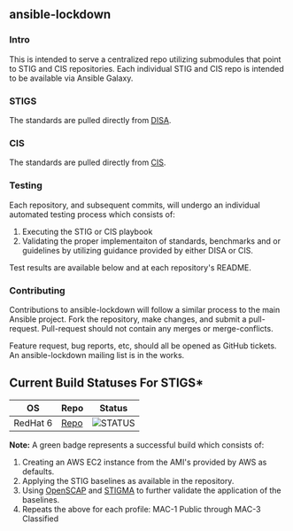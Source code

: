 ansible-lockdown
----------------

### Intro

This is intended to serve a centralized repo utilizing submodules that point to STIG and CIS repositories. Each individual STIG and CIS repo is intended to be available via Ansible Galaxy.


### STIGS

The standards are pulled directly from [DISA]. 


### CIS 

The standards are pulled directly from [CIS].


### Testing

Each repository, and subsequent commits,  will undergo an individual automated testing process which consists of:

1. Executing the STIG or CIS playbook
2. Validating the proper implementaiton of standards, benchmarks and or guidelines by utilizing guidance provided by either DISA or CIS. 

Test results are available below and at each repository's README.

### Contributing

Contributions to ansible-lockdown will follow a similar process to the main Ansible project. Fork the repository, make changes, and submit a pull-request. Pull-request should not contain any merges or merge-conflicts.

Feature request, bug reports, etc, should all be opened as GitHub tickets. An ansible-lockdown mailing list is in the works.


Current Build Statuses For STIGS*
--------------------------------

|    OS    |     Repo     |         Status          | 
| ---------|--------------|--------------------------
| RedHat 6 |   [Repo][0]  | ![STATUS][rhel6status]  |

**Note:** A green badge represents a successful build which consists of:
  1. Creating an AWS EC2 instance from the AMI's provided by AWS as defaults.
  2. Applying the STIG baselines as available in the repository.
  3. Using [OpenSCAP][openscap] and [STIGMA][stigma-repo] to further validate the application of the baselines.
  4. Repeats the above for each profile: MAC-1 Public through MAC-3 Classified



[0]:https://github.com/nousdefions/ansible-role-stig
[rhel6status]:https://codeship.com/projects/6ff25160-95b3-0132-d4fc-466960a0e7d2/status?branch=master
[DISA]:http://iase.disa.mil/stigs/Pages/index.aspx
[CIS]:https://benchmarks.cisecurity.org
[stigma-repo]:https://github.com/defionscode/STIGMA
[openscap]:http://www.open-scap.org/page/Main_Page
